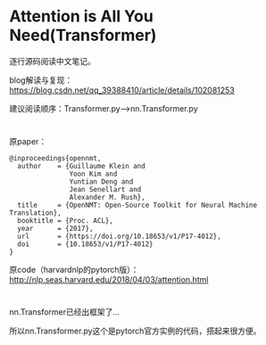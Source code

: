 # Attention is All You Need(Transformer)

逐行源码阅读中文笔记。

blog解读与复现：https://blog.csdn.net/qq_39388410/article/details/102081253

建议阅读顺序：Transformer.py-->nn.Transformer.py

# 

原paper：
```
@inproceedings{opennmt,
  author    = {Guillaume Klein and
               Yoon Kim and
               Yuntian Deng and
               Jean Senellart and
               Alexander M. Rush},
  title     = {OpenNMT: Open-Source Toolkit for Neural Machine Translation},
  booktitle = {Proc. ACL},
  year      = {2017},
  url       = {https://doi.org/10.18653/v1/P17-4012},
  doi       = {10.18653/v1/P17-4012}
}
```

原code（harvardnlp的pytorch版）： http://nlp.seas.harvard.edu/2018/04/03/attention.html

# 

nn.Transformer已经出框架了...

所以nn.Transformer.py这个是pytorch官方实例的代码，搭起来很方便。
